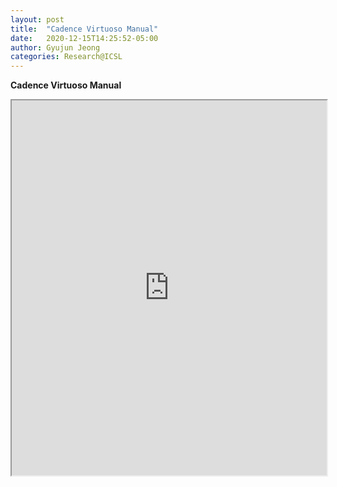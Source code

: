 ```yaml
---
layout: post
title:  "Cadence Virtuoso Manual"
date:   2020-12-15T14:25:52-05:00
author: Gyujun Jeong
categories: Research@ICSL
---
```


<b> Cadence Virtuoso Manual </b><br>
<iframe src="https://docs.google.com/document/d/e/2PACX-1vSBHLLIEAH4mP_syrF6We5v4qbkKYKKEk3PheEFUQ9A4nCWCBrxEGFtiEvwHL12Pw/pub?embedded=true" width="100%" height="600px" ></iframe>
<br>

